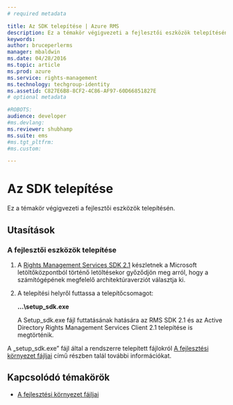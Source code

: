 ```yaml
---
# required metadata

title: Az SDK telepítése | Azure RMS
description: Ez a témakör végigvezeti a fejlesztői eszközök telepítésén.
keywords:
author: bruceperlerms
manager: mbaldwin
ms.date: 04/28/2016
ms.topic: article
ms.prod: azure
ms.service: rights-management
ms.technology: techgroup-identity
ms.assetid: C827E6B8-8CF2-4C86-AF97-60D66851827E
# optional metadata

#ROBOTS:
audience: developer
#ms.devlang:
ms.reviewer: shubhamp
ms.suite: ems
#ms.tgt_pltfrm:
#ms.custom:

---
```


# Az SDK telepítése

Ez a témakör végigvezeti a fejlesztői eszközök telepítésén.

## Utasítások

### A fejlesztői eszközök telepítése

1.  A [Rights Management Services SDK 2.1](http://www.microsoft.com/en-us/download/details.aspx?id=38397) készletnek a Microsoft letöltőközpontból történő letöltésekor győződjön meg arról, hogy a számítógépének megfelelő architektúraverziót választja ki.
2.  A telepítési helyről futtassa a telepítőcsomagot:

    **...\\setup\_sdk.exe**

    A Setup\_sdk.exe fájl futtatásának hatására az RMS SDK 2.1 és az Active Directory Rights Management Services Client 2.1 telepítése is megtörténik.

A „setup\_sdk.exe” fájl által a rendszerre telepített fájlokról [A fejlesztési környezet fájljai](sdk-elements.md) című részben talál további információkat.

## Kapcsolódó témakörök

* [A fejlesztési környezet fájljai](sdk-elements.md)
 

 


<!--HONumber=Jun16_HO2-->


